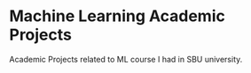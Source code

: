 # Machine Learning Academic Projects
 Academic Projects related to ML course I had in SBU university.
